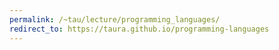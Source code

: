 ```yaml
---
permalink: /~tau/lecture/programming_languages/
redirect_to: https://taura.github.io/programming-languages
---
```

